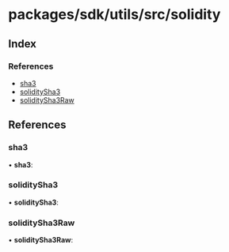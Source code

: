 # packages/sdk/utils/src/solidity

## Index

### References

* [sha3](_packages_sdk_utils_src_solidity_.md#sha3)
* [soliditySha3](_packages_sdk_utils_src_solidity_.md#soliditysha3)
* [soliditySha3Raw](_packages_sdk_utils_src_solidity_.md#soliditysha3raw)

## References

### sha3

• **sha3**:

### soliditySha3

• **soliditySha3**:

### soliditySha3Raw

• **soliditySha3Raw**:

